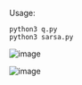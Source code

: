 Usage:

    python3 q.py
    python3 sarsa.py

![image](https://github.com/user-attachments/assets/50b7658c-c9cd-456e-bf3a-c6e2a00a2392)

![image](https://github.com/user-attachments/assets/ce449cc7-f938-42bc-aa94-5602a178333a)
